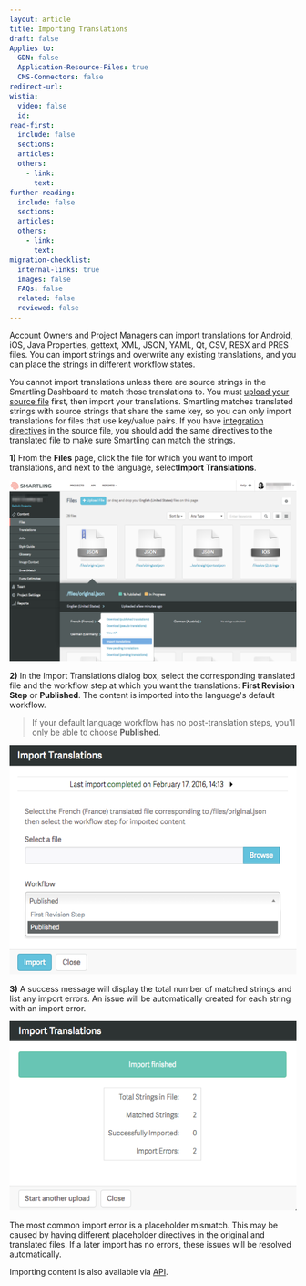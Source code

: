 ```yaml
---
layout: article
title: Importing Translations
draft: false
Applies to:
  GDN: false
  Application-Resource-Files: true
  CMS-Connectors: false
redirect-url:
wistia:
  video: false
  id:
read-first:
  include: false
  sections:
  articles:
  others:
    - link:
      text:
further-reading:
  include: false
  sections:
  articles:
  others:
    - link:
      text:
migration-checklist:
  internal-links: true
  images: false
  FAQs: false
  related: false
  reviewed: false
---
```



Account Owners and Project Managers can import translations for Android, iOS, Java Properties, gettext, XML, JSON, YAML, Qt, CSV, RESX and PRES files. You can import strings and overwrite any existing translations, and you can place the strings in different workflow states.

You cannot import translations unless there are source strings in the Smartling Dashboard to match those translations to. You must [upload your source file](/knowledge-base/articles/upload-and-manage-files/) first, then import your translations. Smartling matches translated strings with source strings that share the same key, so you can only import translations for files that use key/value pairs. If you have [integration directives](http://docs.smartling.com/pages/supported-file-types/) in the source file, you should add the same directives to the translated file to make sure Smartling can match the strings.


**1)** From the **Files** page, click the file for which you want to import translations, and next to the language, select**Import Translations**.


![](/uploads/versions/import1---x----1250-788x---.png)

**2)** In the Import Translations dialog box, select the corresponding translated file and the workflow step at which you want the translations: **First Revision Step** or **Published**. The content is imported into the language's default workflow. 

> If your default language workflow has no post-translation steps, you'll only be able to choose **Published**.


![medium](/uploads/versions/import2---x----571-455x---.png)

**3)** A success message will display the total number of matched strings and list any import errors. An issue will be automatically created for each string with an import error.


![medium](/uploads/versions/import3---x----576-379x---.png)

The most common import error is a placeholder mismatch. This may be caused by having different placeholder directives in the original and translated files. If a later import has no errors, these issues will be resolved automatically.

<div class='info'>
Importing content is also available via <a href='http://docs.smartling.com'>API</a>.
</div>